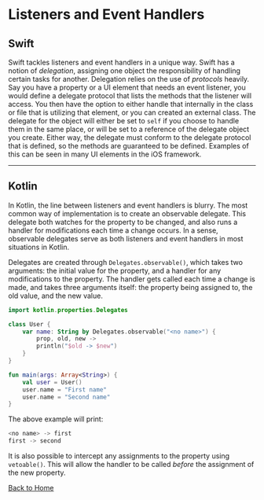 # Listeners and Event Handlers

## Swift
Swift tackles listeners and event handlers in a unique way. Swift has a notion of *delegation*, assigning one object the responsibility of handling certain tasks for another. Delegation relies on the use of *protocols* heavily. Say you have a property or a UI element that needs an event listener, you would define a delegate protocol that lists the methods that the listener will access. You then have the option to either handle that internally in the class or file that is utilizing that element, or you can created an external class. The delegate for the object will either be set to `self` if you choose to handle them in the same place, or will be set to a reference of the delegate object you create. Either way, the delegate must conform to the delegate protocol that is defined, so the methods are guaranteed to be defined. Examples of this can be seen in many UI elements in the iOS framework.

---
## Kotlin

In Kotlin, the line between listeners and event handlers is blurry. The most common way of implementation is to create an observable delegate. This delegate both watches for the property to be changed, and also runs a handler for modifications each time a change occurs. In a sense, observable delegates serve as both listeners and event handlers in most situations in Kotlin.

Delegates are created through `Delegates.observable()`, which takes two arguments: the initial value for the property, and a handler for any modifications to the property. The handler gets called each time a change is made, and takes three arguments itself: the property being assigned to, the old value, and the new value.

```kotlin
import kotlin.properties.Delegates

class User {
    var name: String by Delegates.observable("<no name>") {
        prop, old, new ->
        println("$old -> $new")
    }
}

fun main(args: Array<String>) {
    val user = User()
    user.name = "First name"
    user.name = "Second name"
}
```

The above example will print:

```kotlin
<no name> -> first
first -> second
```

It is also possible to intercept any assignments to the property using `vetoable()`. This will allow the handler to be called _before_ the assignment of the new property.

[Back to Home](../README.md)
